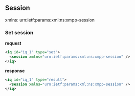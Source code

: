 ## Session

xmlns: urn:ietf:params:xml:ns:xmpp-session

### Set session

__request__
```xml
<iq id="iq_1" type="set">
  <session xmlns="urn:ietf:params:xml:ns:xmpp-session" />
</iq>
```

__response__
```xml
<iq id="iq_1" type="result">
  <session xmlns="urn:ietf:params:xml:ns:xmpp-session" />
</iq>
```

